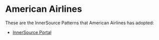 # American Airlines

These are the InnerSource Patterns that American Airlines has adopted:

* [InnerSource Portal](../patterns/2-structured/innersource-portal.md)